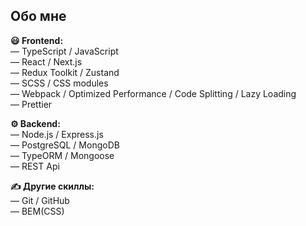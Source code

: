## Обо мне

<b>😃 Frontend:</b> <br/>
<span>― TypeScript / JavaScript</span> <br/>
<span>― React / Next.js</span> <br/>
<span>― Redux Toolkit / Zustand</span> <br/>
<span>― SCSS / CSS modules</span> <br/>
<span>― Webpack / Optimized Performance / Code Splitting / Lazy Loading</span> <br/>
<span>― Prettier</span> <br/>

<b>⚙ Backend:</b> <br/>
<span>― Node.js / Express.js</span> <br/>
<span>― PostgreSQL / MongoDB </span> <br/>
<span>― TypeORM / Mongoose </span> <br/>
<span>― REST Api</span> <br/>

<b>✍ Другие скиллы:</b> <br/>
<span>― Git / GitHub</span> <br/>
<span>― BEM(CSS)</span> <br/>
